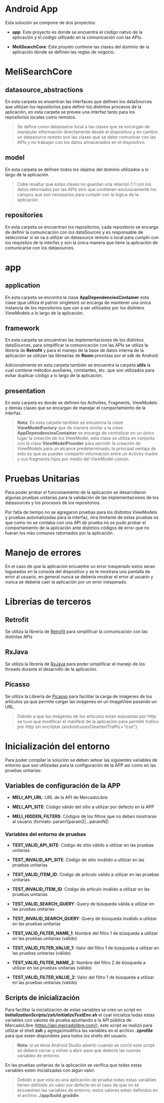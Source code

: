 # Android App

Esta solución se compone de dos proyectos:

- **app**: Este proyecto es donde se encuentra el código nativo de la aplicación y el código utilizado en la comunicación con las APIs.

- **MeliSearchCore**: Este proyeto contiene las clases del dominio de la aplicación donde se definen las reglas de negocio.

# MeliSearchCore

## datasource_abstractions

En esta carpeta se enuentran las interfaces que definen los dataSources que utilizan los repositorios para definir los distintos procesos de la aplicación, en esta carpeta se provee una interfaz tanto para los repositorios locales como remotos.

> Se define como datasource local a las clases que se encargan de manipular información directamente desde el dispositivo y en cambio un datasource remoto son las clases que se debe comunicar con las APIs y no trabajan con los datos almacenados en el dispositivo.

## model

En esta carpeta se definen todos los objetos del dominio utilizados a lo largo de la aplicación.

> Cabe resaltar que estas clases no guardan una relación 1:1 con los datos retornados por las APIs sino que contienen exclusivamente los campos que son necesarios para cumplir con la lógica de la aplicación

## repositories

En esta carpeta se encuentran los repositorios, cada repositorio se encarga de definir la comunicación con los dataSources y es responsable de seleccionar si se va a utilizar un datasource remoto o local para cumplir con los requisitos de la interfaz y son la única manera que tiene la aplicación de comunicarse con los datasources.

# app

## application

En esta carpeta se encontra la clase **AppDependenciesContainer** esta clase (que utiliza el patrón singleton) se encarga de mantener una única instancia de los repositorios que van a ser utilizados por los distintos ViewModels a lo largo de la aplicación.

## framework

En esta carpeta se encuentran las implementaciones de los distintos dataSources, para simplificar la comunicación con las APIs se utiliza la librería de **Retrofit** y para el manejo de la base de datos interna de la aplicación se utilizan las librearías de **Room** provistas por el sdk de Android.

Adicionalmente en esta carpeta también se encuentra la carpeta **utils** la cual contiene métodos auxiliares, constantes, etc. que son utilizados para evitar duplicar código a lo largo de la aplicación.

## presentation

En esta carpeta es donde se definen los Activities, Fragments, ViewModels y demás clases que se encargan de manejar el comportamiento de la interfaz.

> **Nota**: En esta carpeta también se encuetnra la clase **ViewModelFactory** que de manera similar a la clase **AppDependenciesContainer** se encarga de centralizar en un único lugar la creación de los ViewModel, esta clase se utiliza en conjunto con la clase **ViewModelProvider** para permitir la creación de ViewModels para un alcance predeterminado; la principal ventaja de esto es que se pueden compartir información entre un Activity madre y sus fragments hijos por medio del ViewModel común.

# Pruebas Unitarias

Para poder probar el funcionamiento de la aplicación se desarrollaron algunas pruebas unitarias para la validación de las implementaciones de los datasources y los procesos de los repositorios.

Por falta de tiempo no se agregaron pruebas para los distintos ViewModels y pruebas automatizadas para la interfaz, otra limitante de estas pruebas es que como no se contaba con una API de prueba no se pudo probar el comportamiento de la aplicación ante distintos códigos de error que no fueran los más comunes retornados por la aplicación.

# Manejo de errores

En el caso de que la aplicación encuentre un error inesperado estos seran logueados en la consola del dispositivo y se le mostrara una pantalla de error al usuario, en general nunca se debería mostrar el error al usuario y nunca se debería caer la aplicación por un error inesperado.

# Librerías de terceros

## Retrofit
Se utiliza la librería de [Retrofit](https://square.github.io/retrofit/) para simplificar la comunicación con las distintas APIs

## RxJava
Se utiliza la librería de [RxJava](https://github.com/ReactiveX/RxJava) para poder simplificar el manejo de los threads durante el desarrollo de la aplicación.

## Picasso
Se utiliza la Librería de [Picasso](https://square.github.io/picasso/) para facilitar la carga de imágenes de los artículos ya que permite cargar las imágenes en un ImageView pasando un URL.

> Debido a que las imágenes de los artículos estan expuestas por Http se tuvo que modificar el manifest de la aplicación para permitir trafico por Http sin encriptar (android:usesCleartextTraffic="true").

# Inicialización del entorno

Para poder compilar la solución se deben setear las siguientes variables de entorno que son utilizadas para la configuración de la APP así como en las pruebas unitarias:

## Variables de configuración de la APP

- **MELI_API_URL**: URL de la API de MercadoLibre

- **MELI_API_SITE**: Código válido del sitio a utilizar por defecto en la APP

- **MELI_HIDDEN_FILTERS**: Códigos de los filtros que no deben mostrarse al usuario (formato: param1|param2|...paramN|)

### Variables del entorno de pruebas

- **TEST_VALID_API_SITE**: Código de sitio válido a utilizar en las pruebas unitarias

- **TEST_INVALID_API_SITE**: Código de sitio inválido a utilizar en las pruebas unitarias

- **TEST_VALID_ITEM_ID**: Código de artículo válido a utilizar en las pruebas unitarias

- **TEST_INVALID_ITEM_ID**: Código de artículo inválido a utilizar en las pruebas unitarias

- **TEST_VALID_SEARCH_QUERY**: Query de búsqueda válida a utilizar en las pruebas unitarias

- **TEST_INVALID_SEARCH_QUERY**: Query de búsqueda inválido a utilizar en las pruebas unitarias

- **TEST_VALID_FILTER_NAME_1**: Nombre del filtro 1 de búsqueda a utilizar en las pruebas unitarias (válido)

- **TEST_VALID_FILTER_VALUE_1:** Valor del filtro 1 de búsqueda a utilizar en las pruebas unitarias (válido)

- **TEST_VALID_FILTER_NAME_2:** Nombre del filtro 2 de búsqueda a utilizar en las pruebas unitarias (válido)

- **TEST_VALID_FILTER_VALUE_2:** Valor del filtro 1 de búsqueda a utilizar en las pruebas unitarias (válido)

## Scripts de inicialización

Para facilitar la inicialización de estas variables se creo un script en ***InitializationScripts/zsh/initializeTestEnv.sh*** el cual inicializa todas estas variables con valores de prueba apuntando a la API pública de MercadoLibre (https://api.mercadolibre.com/), este script se realizó para utilizar el shell **zsh** y agrega/modifica las variables en el archivo **.zprofile** para que esten disponibles para todos los shells del usuario.

> **Nota**: si se tenía Android Studio abierto cuando se corrió este script se deberá cerrar y volver a abrir para que detecte las nuevas variables de entorno.

En las pruebas unitarias de la aplicación se verifica que todas estas variables esten inicializadas con algún valor.

> Debido a que esta es una aplicación de prueba todas estas variables tienen definido un valor por defecto en el caso de que no se encuentren las variables de entorno, estos valores estan definidos en el archivo **./app/build.graddle**